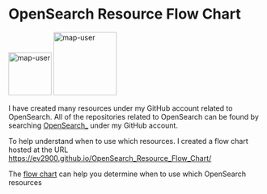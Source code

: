 # OpenSearch Resource Flow Chart

 <img width="85" alt="map-user" src="https://img.shields.io/badge/views-572-green"> <img width="125" alt="map-user" src="https://img.shields.io/badge/unique visits-216-green">

I have created many resources under my GitHub account related to OpenSearch. All of the repositories related to OpenSearch can be found by searching [OpenSearch_](https://github.com/ev2900?tab=repositories&q=OpenSearch_&type=&language=&sort=) under my GitHub account.

To help understand when to use which resources. I created a flow chart hosted at the URL https://ev2900.github.io/OpenSearch_Resource_Flow_Chart/

The [flow chart](https://ev2900.github.io/OpenSearch_Resource_Flow_Chart/) can help you determine when to use which OpenSearch resources
